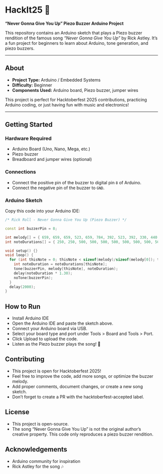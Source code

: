 # HackIt25 🎵

**“Never Gonna Give You Up” Piezo Buzzer Arduino Project**

This repository contains an Arduino sketch that plays a Piezo buzzer rendition of the famous song *“Never Gonna Give You Up”* by Rick Astley. It’s a fun project for beginners to learn about Arduino, tone generation, and piezo buzzers.

---

## About

- **Project Type:** Arduino / Embedded Systems  
- **Difficulty:** Beginner  
- **Components Used:** Arduino board, Piezo buzzer, jumper wires  

This project is perfect for Hacktoberfest 2025 contributions, practicing Arduino coding, or just having fun with music and electronics!

---

## Getting Started

### Hardware Required

- Arduino Board (Uno, Nano, Mega, etc.)  
- Piezo buzzer  
- Breadboard and jumper wires (optional)  

### Connections

- Connect the positive pin of the buzzer to digital pin `8` of Arduino.  
- Connect the negative pin of the buzzer to `GND`.  

### Arduino Sketch

Copy this code into your Arduino IDE:

```cpp
/* Rick Roll - Never Gonna Give You Up (Piezo Buzzer) */

const int buzzerPin = 8;

int melody[] = { 659, 659, 659, 523, 659, 784, 392, 523, 392, 330, 440, 494, 466, 440, 392, 659, 784, 880, 698, 784, 659 };
int noteDurations[] = { 250, 250, 500, 500, 500, 500, 500, 500, 500, 500, 500, 500, 250, 250, 500, 250, 500, 500, 500, 500, 500 };

void setup() {}
void loop() {
  for (int thisNote = 0; thisNote < sizeof(melody)/sizeof(melody[0]); thisNote++) {
    int noteDuration = noteDurations[thisNote];
    tone(buzzerPin, melody[thisNote], noteDuration);
    delay(noteDuration * 1.30);
    noTone(buzzerPin);
  }
  delay(2000);
}
```

## How to Run

- Install Arduino IDE
- Open the Arduino IDE and paste the sketch above.
- Connect your Arduino board via USB.
- Select your board type and port under Tools > Board and Tools > Port.
- Click Upload to upload the code.
- Listen as the Piezo buzzer plays the song! 🎵

## Contributing

- This project is open for Hacktoberfest 2025!
- Feel free to improve the code, add more songs, or optimize the buzzer melody.
- Add proper comments, document changes, or create a new song sketch.
- Don’t forget to create a PR with the hacktoberfest-accepted label.

## License

- This project is open-source.
- The song “Never Gonna Give You Up” is not the original author’s creative property. This code only reproduces a piezo buzzer rendition.

## Acknowledgements

- Arduino community for inspiration
- Rick Astley for the song 🎶